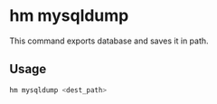 # hm mysqldump

This command exports database and saves it in path. 

## Usage

```bash
hm mysqldump <dest_path>
```
